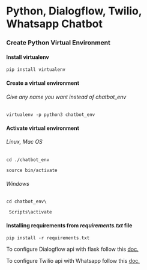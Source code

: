 # Python, Dialogflow, Twilio, Whatsapp Chatbot

### Create Python Virtual Environment 
#### Install virtualenv
```console
pip install virtualenv
```

#### Create a virtual environment
###### Give any name you want instead of *chatbot_env*
```console
virtualenv -p python3 chatbot_env
```

#### Activate virtual environment 
###### Linux, Mac OS
```console
cd ./chatbot_env
```

```console
source bin/activate
```
###### Windows
```console
cd chatbot_env\
```
```console
 Scripts\activate
```

#### Installing requirements from *requirements.txt* file
```console
pip install -r requirements.txt
```
 
 To configure Dialogflow api with flask follow this [doc.](https://medium.com/zenofai/creating-chatbot-using-python-flask-d6947d8ef805)
 
 To configure Twilio api with Whatsapp follow this [doc.](https://www.twilio.com/blog/build-a-whatsapp-chatbot-with-python-flask-and-twilio)
